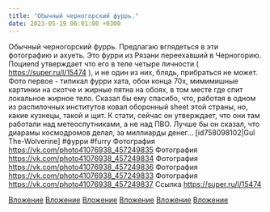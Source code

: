 ```yaml
---
title: "Обычный черногорский фуррь."
date: 2023-05-19 06:01:00 +0300
---
```


Обычный черногорский фуррь.
Предлагаю вглядеться в эти фотографию и ахуеть. Это фурри из Рязани переехавший в Черногорию. Поциend утверждает что его в теле четыре личности ( https://super.ru/l/15474 ), и не один из них, блядь, прибраться не может. Фото первое - типикал фурри хата, обои конца 70х, мимимишные картинки на скотче и жирные пятна на обоях, в том месте где спит локальное жирное тело.
Сказал бы ему спасибо, что, работая в одном из распилочных институтов ковал оборонный sheet этой страны, но, какие кузнецы, такой и щит.
К стати, сейчас он утверждает, что они там работали над метеоспутниками, а не над ПВО. Лучше бы он сказал, что диарамы космодромов делал, за миллиарды денег...
[id758098102|Gul The-Wolverine]
#фурри #furry
Фотография
<a class="vk-attach" href="https://vk.com/photo41076938_457249835">https://vk.com/photo41076938_457249835</a>
Фотография
<a class="vk-attach" href="https://vk.com/photo41076938_457249834">https://vk.com/photo41076938_457249834</a>
Фотография
<a class="vk-attach" href="https://vk.com/photo41076938_457249836">https://vk.com/photo41076938_457249836</a>
Фотография
<a class="vk-attach" href="https://vk.com/photo41076938_457249833">https://vk.com/photo41076938_457249833</a>
Фотография
<a class="vk-attach" href="https://vk.com/photo41076938_457249837">https://vk.com/photo41076938_457249837</a>
Ссылка
https://super.ru/l/15474

<a class="vk-attach" href="https://vk.com/photo41076938_457249835">Вложение</a>
<a class="vk-attach" href="https://vk.com/photo41076938_457249834">Вложение</a>
<a class="vk-attach" href="https://vk.com/photo41076938_457249836">Вложение</a>
<a class="vk-attach" href="https://vk.com/photo41076938_457249833">Вложение</a>
<a class="vk-attach" href="https://vk.com/photo41076938_457249837">Вложение</a>
[Вложение](https://super.ru/l/15474)
